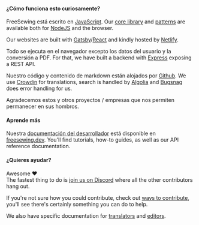 ---
---

#### ¿Cómo funciona esto curiosamente?

FreeSewing está escrito en [JavaScript](https://developer.mozilla.org/en-US/docs/Web/JavaScript). Our [core library](https://www.npmjs.com/package/@freesewing/core) and [patterns](/patterns) are available both for [NodeJS](https://nodejs.org/) and the browser.

Our websites are built with [Gatsby](https://www.gatsbyjs.com/)/[React](https://reactjs.org/) and kindly hosted by [Netlify](https://www.netlify.com/).

Todo se ejecuta en el navegador excepto los datos del usuario y la conversión a PDF. For that, we have built a backend with [Express](https://expressjs.com/) exposing a REST API.

Nuestro código y contenido de markdown están alojados por [Github](https://github.com/freesewing/). We use [Crowdin](https://crowdin.com/) for translations, search is handled by [Algolia](https://www.algolia.com/) and [Bugsnag](https://www.bugsnag.com/) does error handling for us.

Agradecemos estos y otros proyectos / empresas que nos permiten permanecer en sus hombros.

#### Aprende más

Nuestra [documentación del desarrollador](https://freesewing.dev) está disponible en [freesewing.dev](https://freesewing.dev). You'll find tutorials, how-to guides, as well as our API reference documentation.

#### ¿Quieres ayudar?

Awesome ❤️\
The fastest thing to do is [join us on Discord](https://discord.freesewing.org/) where all the other contributors hang out.

If you're not sure how you could contribute, check out [ways to contribute](https://freesewing.dev/howtos/ways-to-contribute), you'll see there's certainly something you can do to help.

We also have specific documentation for [translators](https://freesewing.dev/guides/translation) and [editors](https://freesewing.dev/howtos/editors).
